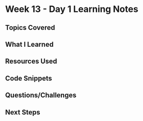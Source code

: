 # Week 13 - Day 1 Learning Notes

## Topics Covered

## What I Learned

## Resources Used

## Code Snippets

## Questions/Challenges

## Next Steps
